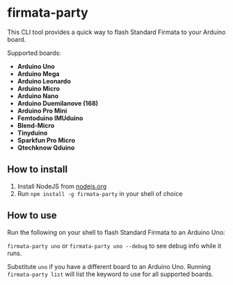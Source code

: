 # firmata-party

This CLI tool provides a quick way to flash Standard Firmata to your Arduino board.

Supported boards:

+ **Arduino Uno**
+ **Arduino Mega**
+ **Arduino Leonardo**
+ **Arduino Micro**
+ **Arduino Nano**
+ **Arduino Duemilanove (168)**
+ **Arduino Pro Mini**
+ **Femtoduino IMUduino**
+ **Blend-Micro**
+ **Tinyduino**
+ **Sparkfun Pro Micro**
+ **Qtechknow Qduino**

## How to install

1. Install NodeJS from [nodejs.org](http://nodejs.org)
2. Run `npm install -g firmata-party` in your shell of choice


## How to use

Run the following on your shell to flash Standard Firmata to an Arduino Uno:

`firmata-party uno` or `firmata-party uno --debug` to see debug info while it runs.

Substitute `uno` if you have a different board to an Arduino Uno. Running `firmata-party list` will list the keyword to use for all supported boards.

